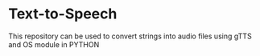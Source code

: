 # Text-to-Speech
This repository can be used to convert strings into audio files using gTTS and OS module in PYTHON

